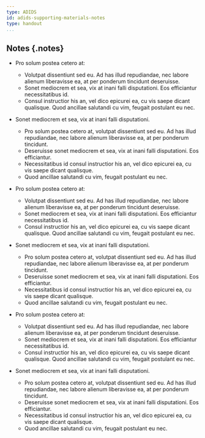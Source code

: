 ```yaml
---
type: ADIDS
id: adids-supporting-materials-notes
type: handout
...
```


## Notes {.notes}

  * Pro solum postea cetero at:
    * Volutpat dissentiunt sed eu. Ad has illud repudiandae, nec labore alienum liberavisse ea, at per ponderum tincidunt deseruisse.
	* Sonet mediocrem et sea, vix at inani falli disputationi. Eos efficiantur necessitatibus id.
	* Consul instructior his an, vel dico epicurei ea, cu vis saepe dicant qualisque. Quod ancillae salutandi cu vim, feugait postulant eu nec.

  * Sonet mediocrem et sea, vix at inani falli disputationi.
    * Pro solum postea cetero at, volutpat dissentiunt sed eu. Ad has illud repudiandae, nec labore alienum liberavisse ea, at per ponderum tincidunt.
	* Deseruisse sonet mediocrem et sea, vix at inani falli disputationi. Eos efficiantur.
	* Necessitatibus id consul instructior his an, vel dico epicurei ea, cu vis saepe dicant qualisque.
	* Quod ancillae salutandi cu vim, feugait postulant eu nec.

  * Pro solum postea cetero at:
    * Volutpat dissentiunt sed eu. Ad has illud repudiandae, nec labore alienum liberavisse ea, at per ponderum tincidunt deseruisse.
	* Sonet mediocrem et sea, vix at inani falli disputationi. Eos efficiantur necessitatibus id.
	* Consul instructior his an, vel dico epicurei ea, cu vis saepe dicant qualisque. Quod ancillae salutandi cu vim, feugait postulant eu nec.

  * Sonet mediocrem et sea, vix at inani falli disputationi.
    * Pro solum postea cetero at, volutpat dissentiunt sed eu. Ad has illud repudiandae, nec labore alienum liberavisse ea, at per ponderum tincidunt.
	* Deseruisse sonet mediocrem et sea, vix at inani falli disputationi. Eos efficiantur.
	* Necessitatibus id consul instructior his an, vel dico epicurei ea, cu vis saepe dicant qualisque.
	* Quod ancillae salutandi cu vim, feugait postulant eu nec.

  * Pro solum postea cetero at:
    * Volutpat dissentiunt sed eu. Ad has illud repudiandae, nec labore alienum liberavisse ea, at per ponderum tincidunt deseruisse.
	* Sonet mediocrem et sea, vix at inani falli disputationi. Eos efficiantur necessitatibus id.
	* Consul instructior his an, vel dico epicurei ea, cu vis saepe dicant qualisque. Quod ancillae salutandi cu vim, feugait postulant eu nec.

  * Sonet mediocrem et sea, vix at inani falli disputationi.
    * Pro solum postea cetero at, volutpat dissentiunt sed eu. Ad has illud repudiandae, nec labore alienum liberavisse ea, at per ponderum tincidunt.
	* Deseruisse sonet mediocrem et sea, vix at inani falli disputationi. Eos efficiantur.
	* Necessitatibus id consul instructior his an, vel dico epicurei ea, cu vis saepe dicant qualisque.
	* Quod ancillae salutandi cu vim, feugait postulant eu nec.
